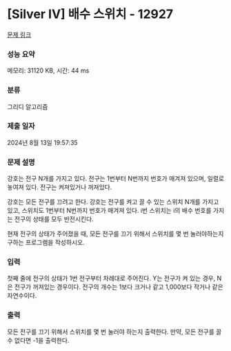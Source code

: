 # [Silver IV] 배수 스위치 - 12927 

[문제 링크](https://www.acmicpc.net/problem/12927) 

### 성능 요약

메모리: 31120 KB, 시간: 44 ms

### 분류

그리디 알고리즘

### 제출 일자

2024년 8월 13일 19:57:35

### 문제 설명

<p>강호는 전구 N개를 가지고 있다. 전구는 1번부터 N번까지 번호가 매겨져 있으며, 일렬로 놓여져 있다. 전구는 켜져있거나 꺼져있다.</p>

<p>강호는 모든 전구를 끄려고 한다. 강호는 전구를 켜고 끌 수 있는 스위치 N개를 가지고 있고, 스위치도 1번부터 N번까지 번호가 매겨져 있다. i번 스위치는 i의 배수 번호를 가지는 전구의 상태를 모두 반전시킨다.</p>

<p>현재 전구의 상태가 주어졌을 때, 모든 전구를 끄기 위해서 스위치를 몇 번 눌러야하는지 구하는 프로그램을 작성하시오.</p>

### 입력 

 <p>첫째 줄에 전구의 상태가 1번 전구부터 차례대로 주어진다. Y는 전구가 켜 있는 경우, N은 전구가 꺼져있는 경우이다. 전구의 개수는 1보다 크거나 같고 1,000보다 작거나 같은 자연수이다.</p>

### 출력 

 <p>모든 전구를 끄기 위해서 스위치를 몇 번 눌러야 하는지 출력한다. 만약, 모든 전구를 끌 수 없다면 -1을 출력한다.</p>

